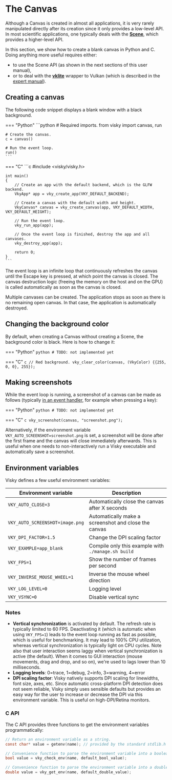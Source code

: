 # The Canvas

Although a Canvas is created in almost all applications, it is very rarely manipulated directly after its creation since it only provides a low-level API. In most scientific applications, one typically deals with the [**Scene**](scene.md), which provides a higher-level API.

In this section, we show how to create a blank canvas in Python and C. Doing anything more useful requires either:

* to use the Scene API (as shown in the next sections of this user manual),
* or to deal with the [**vklite**](../expert/vklite.md) wrapper to Vulkan (which is described in the [expert manual](../expert/index.md)).

## Creating a canvas

The following code snippet displays a blank window with a black background.

=== "Python"
    ```python
    # Required imports.
    from visky import canvas, run

    # Create the canvas.
    c = canvas()

    # Run the event loop.
    run()
    ```

=== "C"
    ```c
    #include <visky/visky.h>

    int main()
    {
        // Create an app with the default backend, which is the GLFW backend.
        VkyApp* app = vky_create_app(VKY_DEFAULT_BACKEND);

        // Create a canvas with the default width and height.
        VkyCanvas* canvas = vky_create_canvas(app, VKY_DEFAULT_WIDTH, VKY_DEFAULT_HEIGHT);

        // Run the event loop.
        vky_run_app(app);

        // Once the event loop is finished, destroy the app and all canvases.
        vky_destroy_app(app);

        return 0;
    }
    ```

The event loop is an infinite loop that continuously refreshes the canvas until the Escape key is pressed, at which point the canvas is closed. The canvas destruction logic (freeing the memory on the host and on the GPU) is called automatically as soon as the canvas is closed.

Multiple canvases can be created. The application stops as soon as there is no remaining open canvas. In that case, the application is automatically destroyed.


## Changing the background color

By default, when creating a Canvas without creating a Scene, the background color is black. Here is how to change it:

=== "Python"
    ```python
    # TODO: not implemented yet
    ```

=== "C"
    ```c
    // Red background.
    vky_clear_color(canvas, (VkyColor) {{255, 0, 0}, 255});
    ```


## Making screenshots

While the event loop is running, a screenshot of a canvas can be made as follows (typically [in an event handler](interact.md), for example when pressing a key):

=== "Python"
    ```python
    # TODO: not implemented yet
    ```

=== "C"
    ```c
    vky_screenshot(canvas, "screenshot.png");
    ```

Alternatively, if the environment variable `VKY_AUTO_SCREENSHOT=screenshot.png` is set, a screenshot will be done after the first frame and the canvas will close immediately afterwards. This is useful when one needs to non-interactively run a Visky executable and automatically save a screenshot.



## Environment variables

Visky defines a few useful environment variables:

| Environment variable              | Description                                           |
|-----------------------------------|-------------------------------------------------------|
| `VKY_AUTO_CLOSE=3`                | Automatically close the canvas after X seconds        |
| `VKY_AUTO_SCREENSHOT=image.png`   | Automatically make a screenshot and close the canvas  |
| `VKY_DPI_FACTOR=1.5`              | Change the DPI scaling factor                         |
| `VKY_EXAMPLE=app_blank`           | Compile only this example with `./manage.sh build`    |
| `VKY_FPS=1`                       | Show the number of frames per second                  |
| `VKY_INVERSE_MOUSE_WHEEL=1`       | Inverse the mouse wheel direction                     |
| `VKY_LOG_LEVEL=0`                 | Logging level                                         |
| `VKY_VSYNC=0`                     | Disable vertical sync                                 |

### Notes

* **Vertical synchronization** is activated by default. The refresh rate is typically limited to 60 FPS. Deactivating it (which is automatic when using `VKY_FPS=1`) leads to the event loop running as fast as possible, which is useful for benchmarking. It may lead to 100% CPU utilization, whereas vertical synchronization is typically light on CPU cycles. Note also that user interaction seems laggy when vertical synchronization is active (the default). When it comes to GUI interaction (mouse movements, drag and drop, and so on), we're used to lags lower than 10 milliseconds.
* **Logging levels**: 0=trace, 1=debug, 2=info, 3=warning, 4=error
* **DPI scaling factor**: Visky natively supports DPI scaling for linewidths, font size, axes, etc. Since automatic cross-platform DPI detection does not seem reliable, Visky simply uses sensible defaults but provides an easy way for the user to increase or decrease the DPI via this environment variable. This is useful on high-DPI/Retina monitors.

### C API

The C API provides three functions to get the environment variables programmatically:

```c
// Return an environment variable as a string.
const char* value = getenv(name); // provided by the standard stdlib.h

// Convenience function to parse the environment variable into a boolean.
bool value = vky_check_env(name, default_bool_value);

// Convenience function to parse the environment variable into a double-precision floating-point number.
double value = vky_get_env(name, default_double_value);
```
